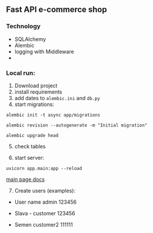 ## Fast API e-commerce shop

### Technology

- SQLAlchemy
- Alembic
- logging with Middleware
- 


### Local run:  
1. Download project
2. install requirements
3. add dates to `alembic.ini` and `db.py`
4. start migrations:

```commandline
alembic init -t async app/migrations
```

```commandline
alembic revision --autogenerate -m "Initial migration"
```

```commandline
alembic upgrade head
```
5. check tables

6. start server:
```commandline
uvicorn app.main:app --reload
```

[main page docs](http://127.0.0.1:8000/docs)

7. Create users (examples):

- User name admin 123456

- Slava - customer 123456

- Semen customer2 111111
